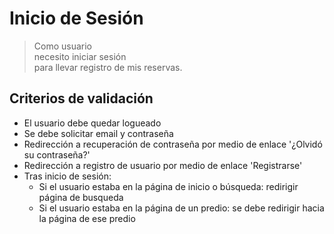 
# Inicio de Sesión
> Como usuario  
necesito iniciar sesión  
para llevar registro de mis reservas. 

## Criterios de validación
- El usuario debe quedar logueado
- Se debe solicitar email y contraseña
- Redirección a recuperación de contraseña por medio de enlace '¿Olvidó su contraseña?'
- Redirección a registro de usuario por medio de enlace 'Registrarse'
- Tras inicio de sesión:
    - Si el usuario estaba en la página de inicio o búsqueda: redirigir página de busqueda
    - Si el usuario estaba en la página de un predio: se debe redirigir hacia la página de ese predio